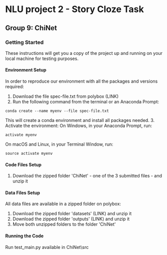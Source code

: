 # NLU project 2 - Story Cloze Task
## Group 9: ChiNet

### Getting Started
These instructions will get you a copy of the project up and running on your local machine for testing purposes.

#### Environment Setup

In order to reproduce our environment with all the packages and versions required:
1. Download the file spec-file.txt from polybox (LINK)
2. Run the following command from the terminal or an Anaconda Prompt:
```
conda create --name myenv --file spec-file.txt
```
This will create a conda environment and install all packages needed.
3. Activate the environment:
On Windows, in your Anaconda Prompt, run: 
```
activate myenv
```
On macOS and Linux, in your Terminal Window, run:
```
source activate myenv
```
#### Code Files Setup

1. Download the zipped folder 'ChiNet' - one of the 3 submitted files - and unzip it

#### Data Files Setup

All data files are available in a zipped folder on polybox: 

1. Download the zipped folder 'datasets' (LINK) and unzip it
2. Download the zipped folder 'outputs' (LINK) and unzip it
2. Move both unzipped folders to the folder 'ChiNet' 

#### Running the Code

Run test_main.py available in ChiNet\src





